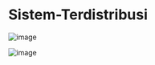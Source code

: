# Sistem-Terdistribusi

![image](https://user-images.githubusercontent.com/68705079/158460477-2fe411c5-7cd0-4f6d-ac73-b1d6afc9d431.png)

![image](https://user-images.githubusercontent.com/68705079/158460607-528211b5-f619-4c88-9cce-9091b0d68230.png)
